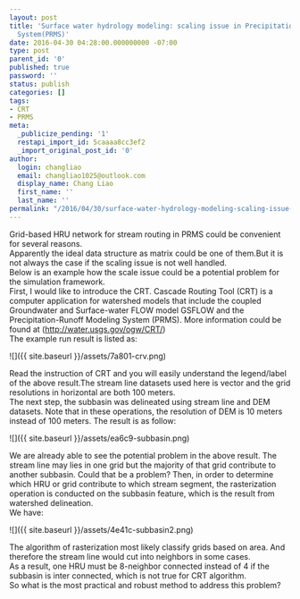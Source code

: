 ```yaml
---
layout: post
title: 'Surface water hydrology modeling: scaling issue in Precipitation Runoff Modeling
  System(PRMS)'
date: 2016-04-30 04:28:00.000000000 -07:00
type: post
parent_id: '0'
published: true
password: ''
status: publish
categories: []
tags:
- CRT
- PRMS
meta:
  _publicize_pending: '1'
  restapi_import_id: 5caaaa8cc3ef2
  _import_original_post_id: '0'
author:
  login: changliao
  email: changliao1025@outlook.com
  display_name: Chang Liao
  first_name: ''
  last_name: ''
permalink: "/2016/04/30/surface-water-hydrology-modeling-scaling-issue-in-precipitation-runoff-modeling-systemprms/"
---
```

Grid-based HRU network for stream routing in PRMS could be convenient for several reasons.  
Apparently the ideal data structure as matrix could be one of them.But it is not always the case if the scaling issue is not well handled.  
Below is an example how the scale issue could be a potential problem for the simulation framework.  
First, I would like to introduce the CRT. Cascade Routing Tool (CRT) is a computer application for watershed models that include the coupled Groundwater and Surface-water FLOW model GSFLOW and the Precipitation-Runoff Modeling System (PRMS). More information could be found at (http://water.usgs.gov/ogw/CRT/)  
The example run result is listed as:

 ![]({{ site.baseurl }}/assets/7a801-crv.png)

Read the instruction of CRT and you will easily understand the legend/label of the above result.The stream line datasets used here is vector and the grid resolutions in horizontal are both 100 meters.  
The next step, the subbasin was delineated using stream line and DEM datasets. Note that in these operations, the resolution of DEM is 10 meters instead of 100 meters. The result is as follow:

 ![]({{ site.baseurl }}/assets/ea6c9-subbasin.png)

We are already able to see the potential problem in the above result. The stream line may lies in one grid but the majority of that grid contribute to another subbasin. Could that be a problem? Then, in order to determine which HRU or grid contribute to which stream segment, the rasterization operation is conducted on the subbasin feature, which is the result from watershed delineation.  
We have:

 ![]({{ site.baseurl }}/assets/4e41c-subbasin2.png)

The algorithm of rasterization most likely classify grids based on area. And therefore the stream line would cut into neighbors in some cases.  
As a result, one HRU must be 8-neighbor connected instead of 4 if the subbasin is inter connected, which is not true for CRT algorithm.  
So what is the most practical and robust method to address this problem?

